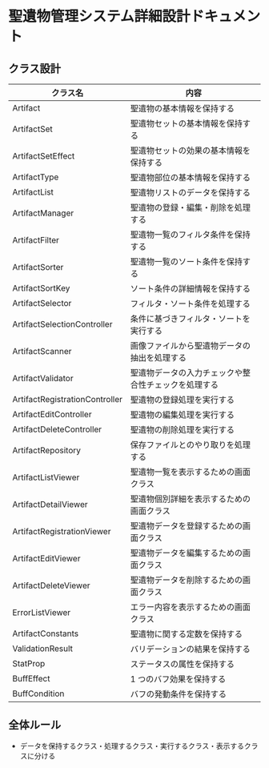 # 聖遺物管理システム詳細設計ドキュメント

## クラス設計

| クラス名                       | 内容                                                 |
| ------------------------------ | ---------------------------------------------------- |
| Artifact                       | 聖遺物の基本情報を保持する                           |
| ArtifactSet                    | 聖遺物セットの基本情報を保持する                     |
| ArtifactSetEffect              | 聖遺物セットの効果の基本情報を保持する               |
| ArtifactType                   | 聖遺物部位の基本情報を保持する                       |
| ArtifactList                   | 聖遺物リストのデータを保持する                       |
| ArtifactManager                | 聖遺物の登録・編集・削除を処理する                   |
| ArtifactFilter                 | 聖遺物一覧のフィルタ条件を保持する                   |
| ArtifactSorter                 | 聖遺物一覧のソート条件を保持する                     |
| ArtifactSortKey                | ソート条件の詳細情報を保持する                       |
| ArtifactSelector               | フィルタ・ソート条件を処理する                       |
| ArtifactSelectionController    | 条件に基づきフィルタ・ソートを実行する               |
| ArtifactScanner                | 画像ファイルから聖遺物データの抽出を処理する         |
| ArtifactValidator              | 聖遺物データの入力チェックや整合性チェックを処理する |
| ArtifactRegistrationController | 聖遺物の登録処理を実行する                           |
| ArtifactEditController         | 聖遺物の編集処理を実行する                           |
| ArtifactDeleteController       | 聖遺物の削除処理を実行する                           |
| ArtifactRepository             | 保存ファイルとのやり取りを処理する                   |
| ArtifactListViewer             | 聖遺物一覧を表示するための画面クラス                 |
| ArtifactDetailViewer           | 聖遺物個別詳細を表示するための画面クラス             |
| ArtifactRegistrationViewer     | 聖遺物データを登録するための画面クラス               |
| ArtifactEditViewer             | 聖遺物データを編集するための画面クラス               |
| ArtifactDeleteViewer           | 聖遺物データを削除するための画面クラス               |
| ErrorListViewer                | エラー内容を表示するための画面クラス                 |
| ArtifactConstants              | 聖遺物に関する定数を保持する                         |
| ValidationResult               | バリデーションの結果を保持する                       |
| StatProp                       | ステータスの属性を保持する                           |
| BuffEffect                     | 1 つのバフ効果を保持する                             |
| BuffCondition                  | バフの発動条件を保持する                             |

## 全体ルール

- データを保持するクラス・処理するクラス・実行するクラス・表示するクラスに分ける
